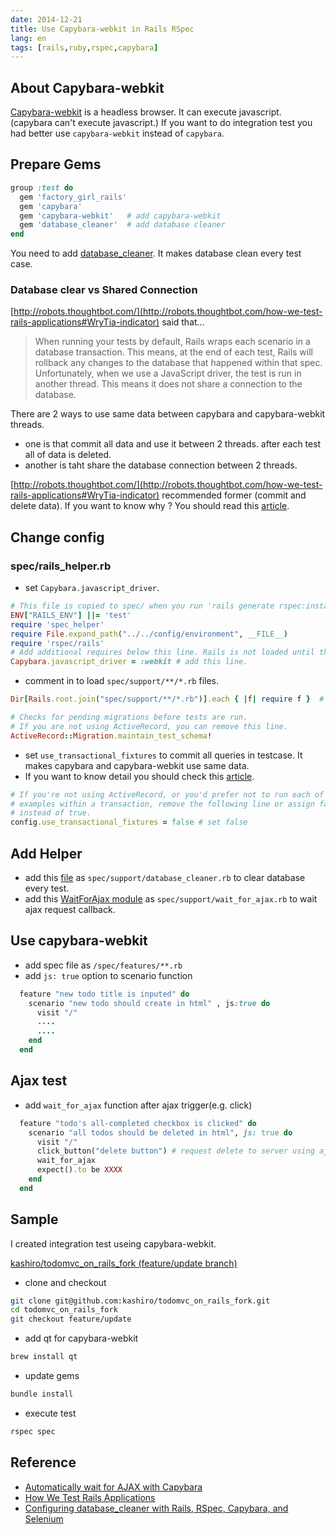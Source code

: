 ```yaml
---
date: 2014-12-21
title: Use Capybara-webkit in Rails RSpec
lang: en
tags: [rails,ruby,rspec,capybara]
---
```


## About Capybara-webkit

[Capybara-webkit](https://github.com/thoughtbot/capybara-webkit) is a headless browser. It can execute javascript. (capybara can't execute javascript.)
If you want to do integration test you had better use `capybara-webkit` instead of `capybara`.

## Prepare Gems

```ruby
group :test do
  gem 'factory_girl_rails'
  gem 'capybara'
  gem 'capybara-webkit'   # add capybara-webkit
  gem 'database_cleaner'  # add database cleaner
end
```

You need to add [database_cleaner](https://github.com/DatabaseCleaner/database_cleaner).
It makes database clean every test case.

### Database clear vs Shared Connection

[http://robots.thoughtbot.com/](http://robots.thoughtbot.com/how-we-test-rails-applications#WryTia-indicator) said that...

> When running your tests by default, Rails wraps each scenario in a database transaction. This means, at the end of each test, Rails will rollback any changes to the database that happened within that spec.
> Unfortunately, when we use a JavaScript driver, the test is run in another thread. This means it does not share a connection to the database.

There are 2 ways to use same data between capybara and capybara-webkit threads.

* one is that commit all data and use it between 2 threads. after each test all of data is deleted.
* another is taht share the database connection between 2 threads.


[http://robots.thoughtbot.com/](http://robots.thoughtbot.com/how-we-test-rails-applications#WryTia-indicator) recommended former (commit and delete data).
If you want to know why ? You should read this [article](http://devblog.avdi.org/2012/08/31/configuring-database_cleaner-with-rails-rspec-capybara-and-selenium/).

## Change config

### spec/rails_helper.rb

* set `Capybara.javascript_driver`.

```ruby
# This file is copied to spec/ when you run 'rails generate rspec:install'
ENV["RAILS_ENV"] ||= 'test'
require 'spec_helper'
require File.expand_path("../../config/environment", __FILE__)
require 'rspec/rails'
# Add additional requires below this line. Rails is not loaded until this point!
Capybara.javascript_driver = :webkit # add this line.
```

* comment in to load `spec/support/**/*.rb` files.

```ruby
Dir[Rails.root.join("spec/support/**/*.rb")].each { |f| require f }  # comment in this line.

# Checks for pending migrations before tests are run.
# If you are not using ActiveRecord, you can remove this line.
ActiveRecord::Migration.maintain_test_schema!
```

* set `use_transactional_fixtures` to commit all queries in testcase. It makes capybara and capybara-webkit use same data.
* If you want to know detail you should check this [article](http://devblog.avdi.org/2012/08/31/configuring-database_cleaner-with-rails-rspec-capybara-and-selenium/).

```ruby
# If you're not using ActiveRecord, or you'd prefer not to run each of your
# examples within a transaction, remove the following line or assign false
# instead of true.
config.use_transactional_fixtures = false # set false
```

## Add Helper

* add this [file](https://gist.github.com/jsteiner/8362013) as `spec/support/database_cleaner.rb` to clear database every test.
* add this [WaitForAjax module](http://robots.thoughtbot.com/automatically-wait-for-ajax-with-capybara#HthHth-indicator) as `spec/support/wait_for_ajax.rb` to wait ajax request callback.

## Use capybara-webkit

* add spec file as `/spec/features/**.rb`
* add `js: true` option to scenario function

```ruby
  feature "new todo title is inputed" do
    scenario "new todo should create in html" , js:true do
      visit "/"
      ....
      ....
    end
  end
```

## Ajax test

* add `wait_for_ajax` function after ajax trigger(e.g. click)

```ruby
  feature "todo's all-completed checkbox is clicked" do
    scenario "all todos should be deleted in html", js: true do
      visit "/"
      click_button("delete button") # request delete to server using ajax
      wait_for_ajax
      expect().to be XXXX
    end
  end
```

## Sample

I created integration test useing capybara-webkit.

[kashiro/todomvc_on_rails_fork (feature/update branch)](https://github.com/kashiro/todomvc_on_rails_fork/tree/feature/update)

* clone and checkout

```bash
git clone git@github.com:kashiro/todomvc_on_rails_fork.git
cd todomvc_on_rails_fork
git checkout feature/update
```

* add qt for capybara-webkit

```bash
brew install qt
```

* update gems

```bash
bundle install
```

* execute test

```bash
rspec spec
```

## Reference

* [Automatically wait for AJAX with Capybara](http://robots.thoughtbot.com/automatically-wait-for-ajax-with-capybara)
* [How We Test Rails Applications](http://robots.thoughtbot.com/how-we-test-rails-applications)
* [Configuring database_cleaner with Rails, RSpec, Capybara, and Selenium](http://devblog.avdi.org/2012/08/31/configuring-database_cleaner-with-rails-rspec-capybara-and-selenium/)

